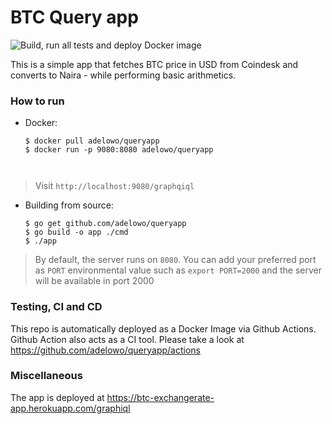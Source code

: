 # BTC Query app

![Build, run all tests and deploy Docker image](https://github.com/adelowo/queryapp/workflows/Build,%20run%20all%20tests%20and%20deploy%20Docker%20image/badge.svg)

This is a simple app that fetches BTC price in USD from Coindesk and converts to
Naira - while performing basic arithmetics.

### How to run

- Docker:

  ```
  $ docker pull adelowo/queryapp
  $ docker run -p 9080:8080 adelowo/queryapp
  ```
  ```


  ```

> Visit `http://localhost:9080/graphqiql`


- Building from source:

  ```
  $ go get github.com/adelowo/queryapp
  $ go build -o app ./cmd
  $ ./app
  ```


> By default, the server runs on `8080`. You can add your preferred port as
`PORT` environmental value such as `export PORT=2000` and the server will be
available in port 2000


### Testing, CI and CD

This repo is automatically deployed as a Docker Image via Github Actions.
Github Action also acts as a CI tool. Please take a look at https://github.com/adelowo/queryapp/actions


### Miscellaneous

The app is deployed at https://btc-exchangerate-app.herokuapp.com/graphiql


